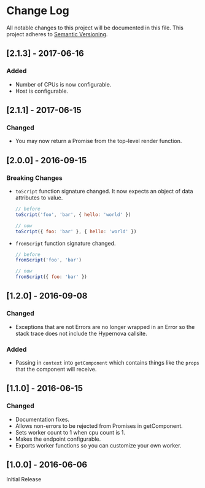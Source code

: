 # Change Log

All notable changes to this project will be documented in this file.
This project adheres to [Semantic Versioning](http://semver.org/).

## [2.1.3] - 2017-06-16

### Added

- Number of CPUs is now configurable.
- Host is configurable.


## [2.1.1] - 2017-06-15

### Changed

- You may now return a Promise from the top-level render function.


## [2.0.0] - 2016-09-15

### Breaking Changes

- `toScript` function signature changed. It now expects an object of data attributes to value.

  ```js
  // before
  toScript('foo', 'bar', { hello: 'world' })

  // now
  toScript({ foo: 'bar' }, { hello: 'world' })
  ```

- `fromScript` function signature changed.

  ```js
  // before
  fromScript('foo', 'bar')

  // now
  fromScript({ foo: 'bar' })
  ```

## [1.2.0] - 2016-09-08

### Changed

- Exceptions that are not Errors are no longer wrapped in an Error so the stack trace does not
  include the Hypernova callsite.

### Added

- Passing in `context` into `getComponent` which contains things like the `props` that the
  component will receive.

## [1.1.0] - 2016-06-15

### Changed

- Documentation fixes.
- Allows non-errors to be rejected from Promises in getComponent.
- Sets worker count to 1 when cpu count is 1.
- Makes the endpoint configurable.
- Exports worker functions so you can customize your own worker.

## [1.0.0] - 2016-06-06

Initial Release
